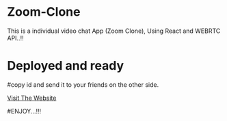 # Zoom-Clone
This is a individual video chat App (Zoom Clone), Using React and WEBRTC API..!!

# Deployed and ready 
#copy id and send it to your friends on the other side.

[Visit The Website](zoom-clone-umer.netlify.app/)

#ENJOY...!!!


